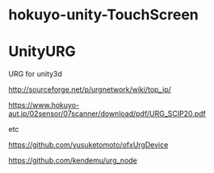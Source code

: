# hokuyo-unity-TouchScreen


# UnityURG
URG for unity3d

http://sourceforge.net/p/urgnetwork/wiki/top_jp/

https://www.hokuyo-aut.jp/02sensor/07scanner/download/pdf/URG_SCIP20.pdf


etc

https://github.com/yusuketomoto/ofxUrgDevice

https://github.com/kendemu/urg_node
